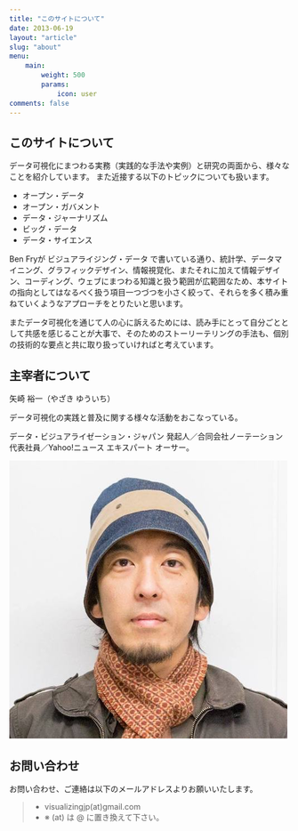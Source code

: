 ```yaml
---
title: "このサイトについて"
date: 2013-06-19
layout: "article"
slug: "about"
menu:
    main:
        weight: 500
        params: 
            icon: user
comments: false
---
```


## このサイトについて

データ可視化にまつわる実務（実践的な手法や実例）と研究の両面から、様々なことを紹介しています。
また近接する以下のトピックについても扱います。

- オープン・データ
- オープン・ガバメント
- データ・ジャーナリズム
- ビッグ・データ
- データ・サイエンス

Ben Fryが ビジュアライジング・データ  で書いている通り、統計学、データマイニング、グラフィックデザイン、情報視覚化、またそれに加えて情報デザイン、コーディング、ウェブにまつわる知識と扱う範囲が広範囲なため、本サイトの指向としてはなるべく扱う項目一つづつを小さく絞って、それらを多く積み重ねていくようなアプローチをとりたいと思います。

またデータ可視化を通じて人の心に訴えるためには、読み手にとって自分ごととして共感を感じることが大事で、そのためのストーリーテリングの手法も、個別の技術的な要点と共に取り扱っていければと考えています。

## 主宰者について

矢崎 裕一（やざき ゆういち）

データ可視化の実践と普及に関する様々な活動をおこなっている。

データ・ビジュアライゼーション・ジャパン 発起人／合同会社ノーテーション 代表社員／Yahoo!ニュース エキスパート オーサー。

![](images/profile_yazaki.jpg)

## お問い合わせ

お問い合わせ、ご連絡は以下のメールアドレスよりお願いいたします。

> - visualizingjp(at)gmail.com
> - ※ (at) は @ に置き換えて下さい。
